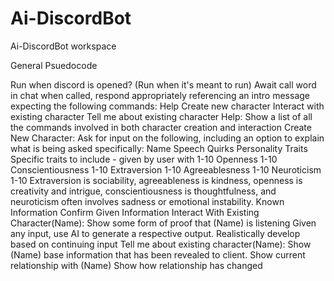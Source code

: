 # Ai-DiscordBot
Ai-DiscordBot workspace

General Psuedocode

Run when discord is opened? (Run when it's meant to run)
Await call word in chat
when called, respond appropriately referencing an intro message expecting the following commands:
    Help
    Create new character
    Interact with existing character
    Tell me about existing character
Help:
    Show a list of all the commands involved in both character creation and interaction
Create New Character:
    Ask for input on the following, including an option to explain what is being asked specifically:
        Name
        Speech Quirks
        Personality Traits
            Specific traits to include - given by user with 1-10
            Openness 1-10
            Conscientiousness 1-10
            Extraversion 1-10
            Agreeablesness 1-10
            Neuroticism 1-10
                Extraversion is sociability, agreeableness is kindness, openness is creativity and intrigue, conscientiousness is thoughtfulness, and neuroticism often involves sadness or emotional instability.
        Known Information
    Confirm Given Information
Interact With Existing Character(Name):
    Show some form of proof that (Name) is listening
    Given any input, use AI to generate a respective output.
    Realistically develop based on continuing input
Tell me about existing character(Name):
    Show (Name) base information that has been revealed to client.
    Show current relationship with (Name)
    Show how relationship has changed
